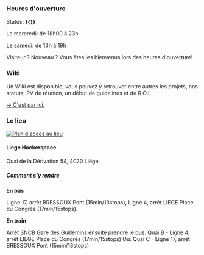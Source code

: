 ### Heures d'ouverture
Status: **{{<space-status>}}**

Le mercredi: de 18h00 à 23h

Le samedi: de 13h à 19h

Visiteur ? Nouveau ? Vous êtes les bienvenus lors des heures d'ouverture!

### Wiki

Un Wiki est disponible, vous pouvez y retrouver entre autres les projets, nos statuts, PV de réunion, un début de guidelines et de R.O.I.

[→ C'est par ici.](https://wiki.liegehacker.space)

### Le lieu
[![Plan d'accès au lieu](./dist/images/map.jpg)](https://www.openstreetmap.org/?mlat=50.64189&mlon=5.59001#map=19/50.64189/5.59001&layers=N)

#### Liege Hackerspace

Quai de la Dérivation 54, 4020 Liège.

##### Comment s'y rendre

**En bus**

Ligne 17, arrêt BRESSOUX Pont (15min/13stops),
Ligne 4, arrêt LIEGE Place du Congrès (17min/15stops).

**En train**

Arrêt SNCB Gare des Guillemins ensuite prendre le bus.
Quai B - Ligne 4, arrêt LIEGE Place du Congrès (17min/15stops)
Ou: Quai C - Ligne 17, arrêt BRESSOUX Pont (15min/13stops)
